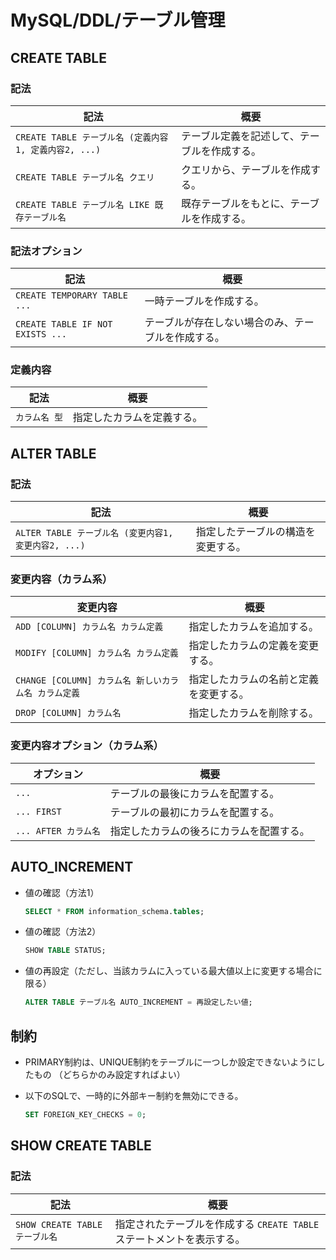# MySQL/DDL/テーブル管理

## CREATE TABLE

### 記法

| 記法                                                  | 概要                                         |
| ----------------------------------------------------- | -------------------------------------------- |
| `CREATE TABLE テーブル名 (定義内容1, 定義内容2, ...)` | テーブル定義を記述して、テーブルを作成する。 |
| `CREATE TABLE テーブル名 クエリ`                      | クエリから、テーブルを作成する。             |
| `CREATE TABLE テーブル名 LIKE 既存テーブル名`         | 既存テーブルをもとに、テーブルを作成する。   |

### 記法オプション

| 記法                             | 概要                                               |
| -------------------------------- | -------------------------------------------------- |
| `CREATE TEMPORARY TABLE ...`     | 一時テーブルを作成する。                           |
| `CREATE TABLE IF NOT EXISTS ...` | テーブルが存在しない場合のみ、テーブルを作成する。 |

### 定義内容

| 記法          | 概要                       |
| ------------- | -------------------------- |
| `カラム名 型` | 指定したカラムを定義する。 |

## ALTER TABLE

### 記法

| 記法                                                 | 概要                               |
| ---------------------------------------------------- | ---------------------------------- |
| `ALTER TABLE テーブル名 (変更内容1, 変更内容2, ...)` | 指定したテーブルの構造を変更する。 |

### 変更内容（カラム系）

| 変更内容                                             | 概要                                   |
| ---------------------------------------------------- | -------------------------------------- |
| `ADD [COLUMN] カラム名 カラム定義`                   | 指定したカラムを追加する。             |
| `MODIFY [COLUMN] カラム名 カラム定義`                | 指定したカラムの定義を変更する。       |
| `CHANGE [COLUMN] カラム名 新しいカラム名 カラム定義` | 指定したカラムの名前と定義を変更する。 |
| `DROP [COLUMN] カラム名`                             | 指定したカラムを削除する。             |

### 変更内容オプション（カラム系）

| オプション           | 概要                                     |
| -------------------- | ---------------------------------------- |
| `...`                | テーブルの最後にカラムを配置する。       |
| `... FIRST`          | テーブルの最初にカラムを配置する。       |
| `... AFTER カラム名` | 指定したカラムの後ろにカラムを配置する。 |

## AUTO_INCREMENT

- 値の確認（方法1）

  ```sql
  SELECT * FROM information_schema.tables;
  ```

- 値の確認（方法2）

  ```sql
  SHOW TABLE STATUS;
  ```

- 値の再設定（ただし、当該カラムに入っている最大値以上に変更する場合に限る）

  ```sql
  ALTER TABLE テーブル名 AUTO_INCREMENT = 再設定したい値;
  ```

## 制約

- PRIMARY制約は、UNIQUE制約をテーブルに一つしか設定できないようにしたもの
  （どちらかのみ設定すればよい）
- 以下のSQLで、一時的に外部キー制約を無効にできる。

  ```sql
  SET FOREIGN_KEY_CHECKS = 0;
  ```

## SHOW CREATE TABLE

### 記法

| 記法                           | 概要                                                         |
| ------------------------------ | ------------------------------------------------------------ |
| `SHOW CREATE TABLE テーブル名` | 指定されたテーブルを作成する `CREATE TABLE` ステートメントを表示する。 |
